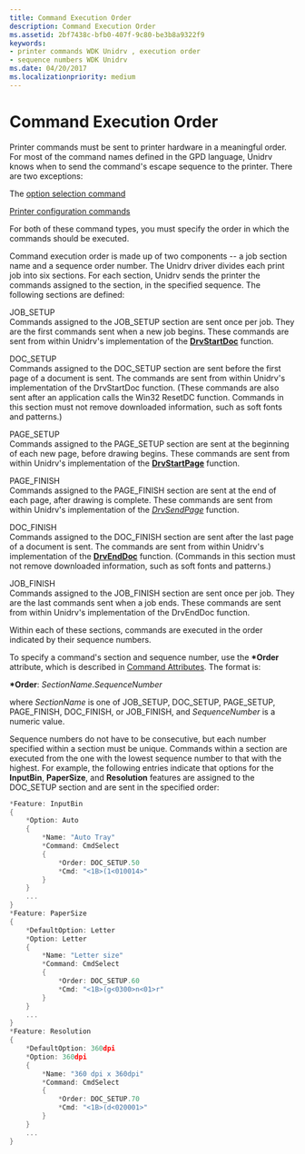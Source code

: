 ```yaml
---
title: Command Execution Order
description: Command Execution Order
ms.assetid: 2bf7438c-bfb0-407f-9c80-be3b8a9322f9
keywords:
- printer commands WDK Unidrv , execution order
- sequence numbers WDK Unidrv
ms.date: 04/20/2017
ms.localizationpriority: medium
---
```


# Command Execution Order





Printer commands must be sent to printer hardware in a meaningful order. For most of the command names defined in the GPD language, Unidrv knows when to send the command's escape sequence to the printer. There are two exceptions:

The [option selection command](option-selection-command.md)

[Printer configuration commands](printer-configuration-commands.md)

For both of these command types, you must specify the order in which the commands should be executed.

Command execution order is made up of two components -- a job section name and a sequence order number. The Unidrv driver divides each print job into six sections. For each section, Unidrv sends the printer the commands assigned to the section, in the specified sequence. The following sections are defined:

<a href="" id="job-setup"></a>JOB\_SETUP  
Commands assigned to the JOB\_SETUP section are sent once per job. They are the first commands sent when a new job begins. These commands are sent from within Unidrv's implementation of the [**DrvStartDoc**](https://msdn.microsoft.com/library/windows/hardware/ff556296) function.

<a href="" id="doc-setup"></a>DOC\_SETUP  
Commands assigned to the DOC\_SETUP section are sent before the first page of a document is sent. The commands are sent from within Unidrv's implementation of the DrvStartDoc function. (These commands are also sent after an application calls the Win32 ResetDC function. Commands in this section must not remove downloaded information, such as soft fonts and patterns.)

<a href="" id="page-setup"></a>PAGE\_SETUP  
Commands assigned to the PAGE\_SETUP section are sent at the beginning of each new page, before drawing begins. These commands are sent from within Unidrv's implementation of the [**DrvStartPage**](https://msdn.microsoft.com/library/windows/hardware/ff556298) function.

<a href="" id="page-finish"></a>PAGE\_FINISH  
Commands assigned to the PAGE\_FINISH section are sent at the end of each page, after drawing is complete. These commands are sent from within Unidrv's implementation of the [*DrvSendPage*](https://msdn.microsoft.com/library/windows/hardware/ff556281) function.

<a href="" id="doc-finish"></a>DOC\_FINISH  
Commands assigned to the DOC\_FINISH section are sent after the last page of a document is sent. The commands are sent from within Unidrv's implementation of the [**DrvEndDoc**](https://msdn.microsoft.com/library/windows/hardware/ff556215) function. (Commands in this section must not remove downloaded information, such as soft fonts and patterns.)

<a href="" id="job-finish"></a>JOB\_FINISH  
Commands assigned to the JOB\_FINISH section are sent once per job. They are the last commands sent when a job ends. These commands are sent from within Unidrv's implementation of the DrvEndDoc function.

Within each of these sections, commands are executed in the order indicated by their sequence numbers.

To specify a command's section and sequence number, use the **\*Order** attribute, which is described in [Command Attributes](command-attributes.md). The format is:

**\*Order**: *SectionName*.*SequenceNumber*

where *SectionName* is one of JOB\_SETUP, DOC\_SETUP, PAGE\_SETUP, PAGE\_FINISH, DOC\_FINISH, or JOB\_FINISH, and *SequenceNumber* is a numeric value.

Sequence numbers do not have to be consecutive, but each number specified within a section must be unique. Commands within a section are executed from the one with the lowest sequence number to that with the highest. For example, the following entries indicate that options for the **InputBin**, **PaperSize**, and **Resolution** features are assigned to the DOC\_SETUP section and are sent in the specified order:

```cpp
*Feature: InputBin
{
    *Option: Auto
    {
        *Name: "Auto Tray"
        *Command: CmdSelect
        {
            *Order: DOC_SETUP.50
            *Cmd: "<1B>(1<010014>"
        }
    }
    ...
}
*Feature: PaperSize
{
    *DefaultOption: Letter
    *Option: Letter
    {
        *Name: "Letter size"
        *Command: CmdSelect
        {
            *Order: DOC_SETUP.60
            *Cmd: "<1B>(g<0300>n<01>r"
        }
    }
    ...
}
*Feature: Resolution
{
    *DefaultOption: 360dpi
    *Option: 360dpi
    {
        *Name: "360 dpi x 360dpi"
        *Command: CmdSelect
        {
            *Order: DOC_SETUP.70
            *Cmd: "<1B>(d<020001>"
        }
    }
    ...
}
```

 

 




